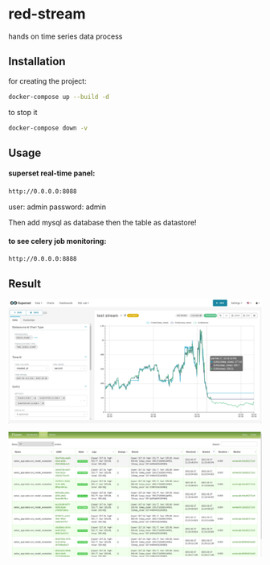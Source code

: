 # red-stream
hands on time series data process

## Installation

for creating the project:
```bash
docker-compose up --build -d
```
to stop it
```bash
docker-compose down -v
```
## Usage

#### superset real-time panel:
```bash
http://0.0.0.0:8088
```
user: admin
password: admin

Then add mysql as database then the table as datastore!
#### to see celery job monitoring:
```bash
http://0.0.0.0:8888
```
## Result

![alt text](https://github.com/arezamoosavi/red-stream/blob/main/photo/img1.png?raw=true)

![alt text](https://github.com/arezamoosavi/red-stream/blob/main/photo/img2.png?raw=true)